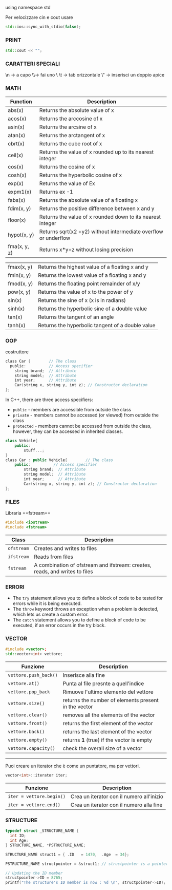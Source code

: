 using namespace std

Per velocizzare cin e cout usare 
```cpp
std::ios::sync_with_stdio(false);
```
### **PRINT**
```C++
std::cout << "";
```
### **CARATTERI SPECIALI**
\\n -> a capo
\\\\-> fai uno \\
\\t -> tab orizzontale
\\" -> inserisci un doppio apice

### **MATH**

|Function|Description|
|---|---|
|abs(x)|Returns the absolute value of x|
|acos(x)|Returns the arccosine of x|
|asin(x)|Returns the arcsine of x|
|atan(x)|Returns the arctangent of x|
|cbrt(x)|Returns the cube root of x|
|ceil(x)|Returns the value of x rounded up to its nearest integer|
|cos(x)|Returns the cosine of x|
|cosh(x)|Returns the hyperbolic cosine of x|
|exp(x)|Returns the value of Ex|
|expm1(x)|Returns ex -1|
|fabs(x)|Returns the absolute value of a floating x|
|fdim(x, y)|Returns the positive difference between x and y|
|floor(x)|Returns the value of x rounded down to its nearest integer|
|hypot(x, y)|Returns sqrt(x2 +y2) without intermediate overflow or underflow|
|fma(x, y, z)|Returns x*y+z without losing precision|

|   |   |
|---|---|
|fmax(x, y)|Returns the highest value of a floating x and y|
|fmin(x, y)|Returns the lowest value of a floating x and y|
|fmod(x, y)|Returns the floating point remainder of x/y|
|pow(x, y)|Returns the value of x to the power of y|
|sin(x)|Returns the sine of x (x is in radians)|
|sinh(x)|Returns the hyperbolic sine of a double value|
|tan(x)|Returns the tangent of an angle|
|tanh(x)|Returns the hyperbolic tangent of a double value|





### **OOP**
costruttore
```C++
class Car {        // The class  
  public:          // Access specifier  
    string brand;  // Attribute  
    string model;  // Attribute  
    int year;      // Attribute  
    Car(string x, string y, int z); // Constructor declaration  
};
```
In C++, there are three access specifiers:

- `public` - members are accessible from outside the class
- `private` - members cannot be accessed (or viewed) from outside the class
- `protected` - members cannot be accessed from outside the class, however, they can be accessed in inherited classes.
```C++
class Vehicle{
	public:
		stuff...;
}
class Car : public Vehicle{        // The class  
	public:          // Access specifier  
	    string brand;  // Attribute  
	    string model;  // Attribute  
	    int year;      // Attribute  
	    Car(string x, string y, int z); // Constructor declaration  
};
```


### **FILES**
Libraria ==fstream==
```C++
#include <iostream>
#include <fstream>
```

|Class|Description|
|---|---|
|`ofstream`|Creates and writes to files|
|`ifstream`|Reads from files|
|`fstream`|A combination of ofstream and ifstream: creates, reads, and writes to files|

### **ERRORI**
- The `try` statement allows you to define a block of code to be tested for errors while it is being executed.
- The `throw` keyword throws an exception when a problem is detected, which lets us create a custom error.
- The `catch` statement allows you to define a block of code to be executed, if an error occurs in the try block.


### **VECTOR**

```cpp
#include <vector>;
std::vector<int> vettore;
```

|Funzione|Description|
|---|---|
|`vettore.push_back()`|Inserisce alla fine|
|`vettore.at()`|Punta al file presnte a quell'indice|
|`vettore.pop_back`|Rimuove l'ultimo elemento del vettore|
|`vettore.size()`|returns the number of elements present in the vector|
|`vettore.clear()`|removes all the elements of the vector|
|`vettore.front()`|returns the first element of the vector|
|`vettore.back()`|returns the last element of the vector|
|`vettore.empty()`|returns **1** (true) if the vector is empty|
|`vettore.capacity()`|check the overall size of a vector|
______
Puoi creare un iterator che è come un puntatore, ma per vettori.

```cpp
vector<int>::iterator iter;
```
 |Funzione|Description|
|---|---|
|`iter = vettore.begin()`|Crea un iterator con il numero all'inizio|
|`iter = vettore.end()`|Crea un iterator con il numero alla fine|
### **STRUCTURE**

```cpp
typedef struct _STRUCTURE_NAME {
  int ID;
  int Age;
} STRUCTURE_NAME, *PSTRUCTURE_NAME;

STRUCTURE_NAME struct1 = { .ID   = 1470,  .Age  = 34};

PSTRUCTURE_NAME structpointer = &struct1; // structpointer is a pointer to the 'struct1' structure

// Updating the ID member
structpointer->ID = 8765;
printf("The structure's ID member is now : %d \n", structpointer->ID);
```
